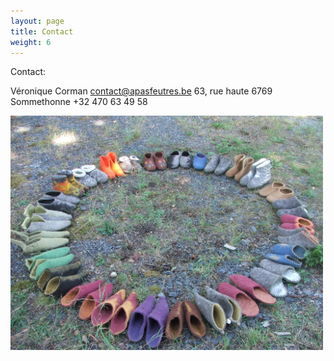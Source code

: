 ```yaml
---
layout: page
title: Contact
weight: 6
---
```

Contact:

Véronique Corman
contact@apasfeutres.be
63, rue haute 6769 Sommethonne
+32 470 63 49 58

<p><img src="/contact.JPG" width="500" alt="Des chaussons déposés en cercle"></p>
